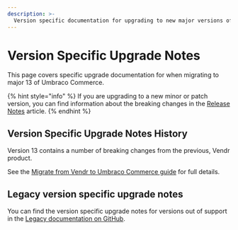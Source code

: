 ```yaml
---
description: >-
  Version specific documentation for upgrading to new major versions of Umbraco Commerce.
---
```


# Version Specific Upgrade Notes

This page covers specific upgrade documentation for when migrating to major 13 of Umbraco Commerce.

{% hint style="info" %}
If you are upgrading to a new minor or patch version, you can find information about the breaking changes in the [Release Notes](../release-notes/README.md) article.
{% endhint %}

## Version Specific Upgrade Notes History

Version 13 contains a number of breaking changes from the previous, Vendr product.

See the [Migrate from Vendr to Umbraco Commerce guide](migrate-from-vendr-to-umbraco-commerce/) for full details.

## Legacy version specific upgrade notes

You can find the version specific upgrade notes for versions out of support in the [Legacy documentation on GitHub](https://github.com/umbraco/UmbracoDocs/tree/umbraco-eol-versions).&#x20;
